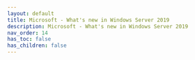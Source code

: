 ```yaml
---
layout: default
title: Microsoft - What's new in Windows Server 2019
description: Microsoft - What's new in Windows Server 2019
nav_order: 14
has_toc: false
has_children: false
---
```

<object data="../assets/pdf/10-ms-new-in-ws-2019.pdf" width="1000" height="1000" type='application/pdf'></object>

